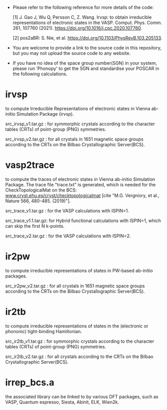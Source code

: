 
* Please refer to the following reference for more details of the code:
     
     [1] J. Gao J, Wu Q, Persson C, Z. Wang. Irvsp: to obtain irreducible representations of 
     electronic states in the VASP. Comput. Phys. Comm. 261, 107760 (2021). 
     https://doi.org/10.1016/j.cpc.2020.107760.
     
     
     [2] pos2aBR:  S. Nie, et al.  https://doi.org/10.1103/PhysRevB.103.205133.

* You are welcome to provide a link to the source code in this repository, but you may not upload the source code to any website.

* If you have no idea of the space group number(SGN) in your system, please run 'Phonopy' to get the SGN and standardise your POSCAR in the following calculations.

# irvsp
to compute Irreducible Representations of electronic states in Vienna ab-initio Simulation Package (irvsp).

src_irvsp_v1.tar.gz : for symmorphic crystals 
                      according to the character tables (CRTs) of point-group (PNG) symmetries.

src_irvsp_v2.tar.gz : for all crystals in 1651 magnetic space groups
                      according to the CRTs on the Bilbao Crystallographic Server(BCS).


# vasp2trace
to compute the traces of electronic states in Vienna ab-initio Simulation Package.
The trace file "trace.txt" is generated, which is needed for the CheckTopologicalMat 
on the BCS: www.cryst.ehu.es/cryst/checktopologicalmat
[cite "M.G. Vergniory, et al., Nature 566, 480-485. (2019)"].

src_trace_v1.tar.gz  : for the VASP calculations with ISPIN=1.

src_trace_v1.1.tar.gz: for Hybrid functional calculations with ISPIN=1, 
                       which can skip the first N k-points.

src_trace_v2.tar.gz  : for the VASP calculations with ISPIN=2.

# ir2pw
to compute irreducible representations of states in PW-based ab-initio packages.

src_ir2pw_v2.tar.gz : for all crystals in 1651 magnetic space groups
                      according to the CRTs on the Bilbao Crystallographic Server(BCS).

# ir2tb
to compute irreducible representations of states in the (electronic or phononic) tight-binding Hamiltonian.

src_ir2tb_v1.tar.gz : for symmorphic crystals 
                      according to the character tables (CRTs) of point-group (PNG) symmetries.

src_ir2tb_v2.tar.gz : for all crystals 
                      according to the CRTs on the Bilbao Crystallographic Server(BCS).

# irrep_bcs.a 
the associated library can be linked to by various DFT packages, such as VASP, Quantum espresso, Siesta, Abinit, ELK, Wien2k.


